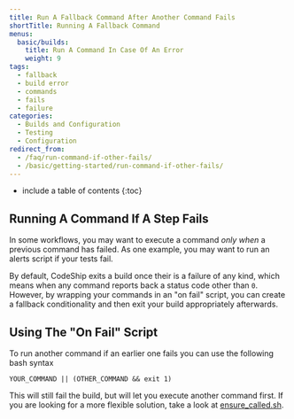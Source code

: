 ```yaml
---
title: Run A Fallback Command After Another Command Fails
shortTitle: Running A Fallback Command
menus:
  basic/builds:
    title: Run A Command In Case Of An Error
    weight: 9
tags:
  - fallback
  - build error
  - commands
  - fails
  - failure
categories:
  - Builds and Configuration  
  - Testing
  - Configuration
redirect_from:
  - /faq/run-command-if-other-fails/
  - /basic/getting-started/run-command-if-other-fails/
---
```


* include a table of contents
{:toc}

## Running A Command If A Step Fails

In some workflows, you may want to execute a command _only when_ a previous command has failed. As one example, you may want to run an alerts script if your tests fail.

By default, CodeShip exits a build once their is a failure of any kind, which means when any command reports back a status code other than `0`. However, by wrapping your commands in an "on fail" script, you can create a fallback conditionality and then exit your build appropriately afterwards.

## Using The "On Fail" Script

To run another command if an earlier one fails you can use the following bash syntax

```shell
YOUR_COMMAND || (OTHER_COMMAND && exit 1)
```

This will still fail the build, but will let you execute another command first. If you are looking for a more flexible solution, take a look at [ensure_called.sh](https://github.com/codeship/scripts/blob/master/utilities/ensure_called.sh).
